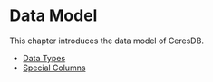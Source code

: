 # Data Model

This chapter introduces the data model of CeresDB.

- [Data Types](data_types.md)
- [Special Columns](special_columns.md)